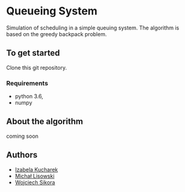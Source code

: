 # Queueing System
Simulation of scheduling in a simple queuing system. The algorithm is based on the greedy backpack problem.

## To get started
Clone this git repository.

### Requirements
- python 3.6,
- numpy

## About the algorithm
coming soon

## Authors
- [Izabela Kucharek](https://github.com/ikucharek "Izabela Kucharek")
- [Michał Lisowski]()
- [Wojciech Sikora](https://github.com/W-Sikora "Izabela Kucharek")
